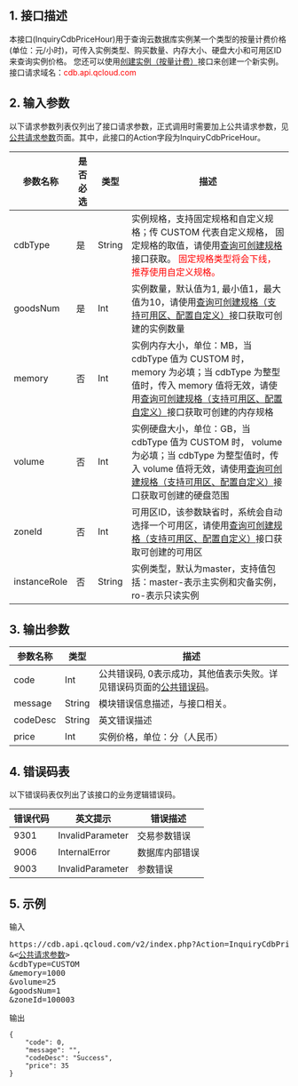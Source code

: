 ## 1. 接口描述
本接口(InquiryCdbPriceHour)用于查询云数据库实例某一个类型的按量计费价格(单位：元/小时)，可传入实例类型、购买数量、内存大小、硬盘大小和可用区ID来查询实例价格。
您还可以使用[创建实例（按量计费）](/doc/api/253/5175)接口来创建一个新实例。
接口请求域名：<font style='color:red'>cdb.api.qcloud.com </font>

## 2. 输入参数
以下请求参数列表仅列出了接口请求参数，正式调用时需要加上公共请求参数，见<a href='/doc/api/372/4153' title='公共请求参数'>公共请求参数</a>页面。其中，此接口的Action字段为InquiryCdbPriceHour。

| 参数名称 | 是否必选  | 类型 | 描述 |
|---------|---------|---------|---------|
| cdbType | 是 | String | 实例规格，支持固定规格和自定义规格；传 CUSTOM 代表自定义规格， 固定规格的取值，请使用[查询可创建规格](/doc/api/253/1333)接口获取。<font style='color:red'> 固定规格类型将会下线，推荐使用自定义规格。</font>|
| goodsNum | 是 | Int | 实例数量，默认值为1, 最小值1，最大值为10，请使用[查询可创建规格（支持可用区、配置自定义）](/doc/api/253/6109)接口获取可创建的实例数量|
| memory | 否 | Int | 实例内存大小，单位：MB，当 cdbType 值为 CUSTOM 时， memory 为必填；当 cdbType 为整型值时，传入 memory 值将无效，请使用[查询可创建规格（支持可用区、配置自定义）](/doc/api/253/6109)接口获取可创建的内存规格 |
| volume | 否 | Int | 实例硬盘大小，单位：GB，当 cdbType 值为 CUSTOM 时， volume 为必填；当 cdbType 为整型值时，传入 volume 值将无效，请使用[查询可创建规格（支持可用区、配置自定义）](/doc/api/253/6109)接口获取可创建的硬盘范围 |
| zoneId | 否 | Int | 可用区ID，该参数缺省时，系统会自动选择一个可用区，请使用[查询可创建规格（支持可用区、配置自定义）](/doc/api/253/6109)接口获取可创建的可用区 |
| instanceRole | 否 | String | 实例类型，默认为master，支持值包括：master-表示主实例和灾备实例，ro-表示只读实例 |

## 3. 输出参数
| 参数名称 | 类型 | 描述 |
|---------|---------|---------|
| code | Int | 公共错误码, 0表示成功，其他值表示失败。详见错误码页面的<a href='https://www.qcloud.com/doc/api/372/%E9%94%99%E8%AF%AF%E7%A0%81#1.E3.80.81.E5.85.AC.E5.85.B1.E9.94.99.E8.AF.AF.E7.A0.81' title='公共错误码'>公共错误码</a>。|
| message | String | 模块错误信息描述，与接口相关。|
| codeDesc | String | 英文错误描述 |
| price | Int | 实例价格，单位：分（人民币） |

## 4. 错误码表
以下错误码表仅列出了该接口的业务逻辑错误码。

| 错误代码 | 英文提示 | 错误描述 |
|---------|---------|---------|
| 9301 | InvalidParameter | 交易参数错误 |
| 9006 | InternalError | 数据库内部错误 |
| 9003 | InvalidParameter | 参数错误 |


## 5. 示例

输入
<pre>
https://cdb.api.qcloud.com/v2/index.php?Action=InquiryCdbPrice
&<<a href="https://www.qcloud.com/doc/api/229/6976">公共请求参数</a>>
&cdbType=CUSTOM
&memory=1000
&volume=25
&goodsNum=1
&zoneId=100003
</pre>

输出
```
{
    "code": 0,
    "message": "",
    "codeDesc": "Success",
    "price": 35
}
```
